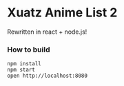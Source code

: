 # Xuatz Anime List 2
Rewritten in react + node.js!

### How to build

```
npm install
npm start
open http://localhost:8080
```
